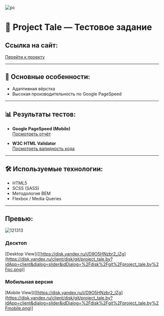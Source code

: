![pc](https://github.com/user-attachments/assets/58ab44a2-9ca4-4a23-b4ac-54f2a94bed2b)
# 📱 Project Tale — Тестовое задание

##  Ссылка на сайт:
[Перейти к проекту](https://casqeaux.github.io/projectTale/)

---

## 🚀 Основные особенности:
- Адаптивная вёрстка
- Высокая производительность по Google PageSpeed

---

## 📊 Результаты тестов:

- **Google PageSpeed (Mobile)**  
  [Посмотреть отчёт](https://pagespeed.web.dev/analysis/https-casqeaux-github-io-projectTale/dnb3ydet54?form_factor=mobile)

- **W3C HTML Validator**  
  [Посмотреть валидность кода](https://validator.w3.org/nu/?doc=https%3A%2F%2Fcasqeaux.github.io%2FprojectTale%2F)

---

## 🛠️ Используемые технологии:
- HTML5
- SCSS (SASS)
- Методология BEM
- Flexbox / Media Queries

---

## Превью:
![121313](https://github.com/user-attachments/assets/1a5d570f-1ece-4d0a-8844-9dde2462a52c)

### Десктоп
[Desktop View]([[https://disk.yandex.ru/i/D9O5HNzbr2_lZg](https://disk.yandex.ru/client/disk/git/project_tale.by?idApp=client&dialog=slider&idDialog=%2Fdisk%2Fgit%2Fproject_tale.by%2Fpc.png)]

### Мобильная версия
[Mobile View]([[https://disk.yandex.ru/i/D9O5HNzbr2_lZg](https://disk.yandex.ru/client/disk/git/project_tale.by?idApp=client&dialog=slider&idDialog=%2Fdisk%2Fgit%2Fproject_tale.by%2Fmobile.png)]
